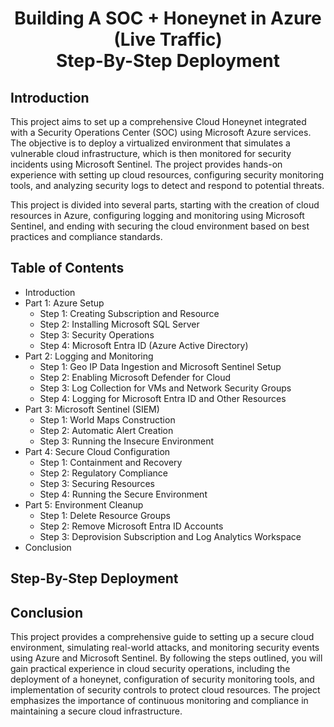 # <p align="center"> Building A SOC + Honeynet in Azure (Live Traffic) </br> Step-By-Step Deployment

## Introduction

This project aims to set up a comprehensive Cloud Honeynet integrated with a Security Operations Center (SOC) using Microsoft Azure services. The objective is to deploy a virtualized environment that simulates a vulnerable cloud infrastructure, which is then monitored for security incidents using Microsoft Sentinel. The project provides hands-on experience with setting up cloud resources, configuring security monitoring tools, and analyzing security logs to detect and respond to potential threats.

This project is divided into several parts, starting with the creation of cloud resources in Azure, configuring logging and monitoring using Microsoft Sentinel, and ending with securing the cloud environment based on best practices and compliance standards.

## Table of Contents

- Introduction
- Part 1: Azure Setup
  - Step 1: Creating Subscription and Resource
  - Step 2: Installing Microsoft SQL Server
  - Step 3: Security Operations
  - Step 4: Microsoft Entra ID (Azure Active Directory)
- Part 2: Logging and Monitoring
  - Step 1: Geo IP Data Ingestion and Microsoft Sentinel Setup
  - Step 2: Enabling Microsoft Defender for Cloud
  - Step 3: Log Collection for VMs and Network Security Groups
  - Step 4: Logging for Microsoft Entra ID and Other Resources
- Part 3: Microsoft Sentinel (SIEM)
  - Step 1: World Maps Construction
  - Step 2: Automatic Alert Creation
  - Step 3: Running the Insecure Environment
- Part 4: Secure Cloud Configuration
  - Step 1: Containment and Recovery
  - Step 2: Regulatory Compliance
  - Step 3: Securing Resources
  - Step 4: Running the Secure Environment
- Part 5: Environment Cleanup
  - Step 1: Delete Resource Groups
  - Step 2: Remove Microsoft Entra ID Accounts
  - Step 3: Deprovision Subscription and Log Analytics Workspace
- Conclusion    

## Step-By-Step Deployment



## Conclusion

This project provides a comprehensive guide to setting up a secure cloud environment, simulating real-world attacks, and monitoring security events using Azure and Microsoft Sentinel. By following the steps outlined, you will gain practical experience in cloud security operations, including the deployment of a honeynet, configuration of security monitoring tools, and implementation of security controls to protect cloud resources. The project emphasizes the importance of continuous monitoring and compliance in maintaining a secure cloud infrastructure.


